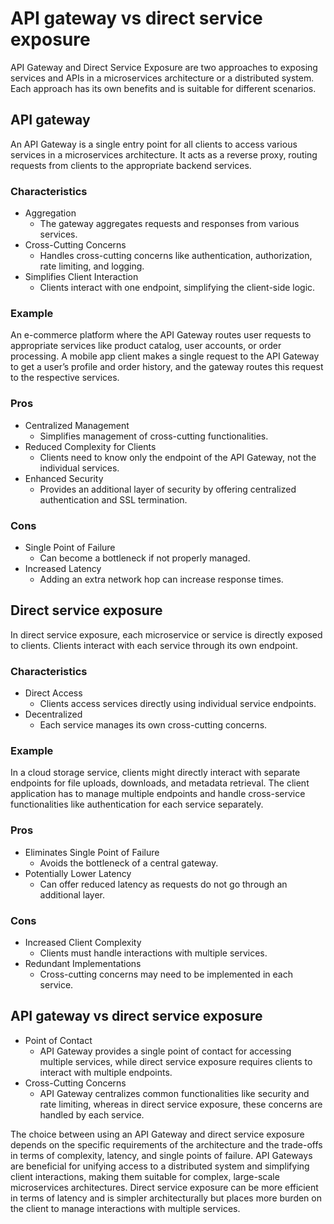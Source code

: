 # API gateway vs direct service exposure

API Gateway and Direct Service Exposure are two approaches to exposing services and APIs in a microservices architecture or a distributed system. Each approach has its own benefits and is suitable for different scenarios.

## API gateway

An API Gateway is a single entry point for all clients to access various services in a microservices architecture. It acts as a reverse proxy, routing requests from clients to the appropriate backend services.

### Characteristics

- Aggregation
  - The gateway aggregates requests and responses from various services.
- Cross-Cutting Concerns
  - Handles cross-cutting concerns like authentication, authorization, rate limiting, and logging.
- Simplifies Client Interaction
  - Clients interact with one endpoint, simplifying the client-side logic.

### Example

An e-commerce platform where the API Gateway routes user requests to appropriate services like product catalog, user accounts, or order processing. A mobile app client makes a single request to the API Gateway to get a user’s profile and order history, and the gateway routes this request to the respective services.

### Pros

- Centralized Management
  - Simplifies management of cross-cutting functionalities.
- Reduced Complexity for Clients
  - Clients need to know only the endpoint of the API Gateway, not the individual services.
- Enhanced Security
  - Provides an additional layer of security by offering centralized authentication and SSL termination.

### Cons

- Single Point of Failure
  - Can become a bottleneck if not properly managed.
- Increased Latency
  - Adding an extra network hop can increase response times.

## Direct service exposure

In direct service exposure, each microservice or service is directly exposed to clients. Clients interact with each service through its own endpoint.

### Characteristics

- Direct Access
  - Clients access services directly using individual service endpoints.
- Decentralized
  - Each service manages its own cross-cutting concerns.

### Example

In a cloud storage service, clients might directly interact with separate endpoints for file uploads, downloads, and metadata retrieval. The client application has to manage multiple endpoints and handle cross-service functionalities like authentication for each service separately.

### Pros

- Eliminates Single Point of Failure
  - Avoids the bottleneck of a central gateway.
- Potentially Lower Latency
  - Can offer reduced latency as requests do not go through an additional layer.

### Cons

- Increased Client Complexity
  - Clients must handle interactions with multiple services.
- Redundant Implementations
  - Cross-cutting concerns may need to be implemented in each service.

## API gateway vs direct service exposure

- Point of Contact
  - API Gateway provides a single point of contact for accessing multiple services, while direct service exposure requires clients to interact with multiple endpoints.
- Cross-Cutting Concerns
  - API Gateway centralizes common functionalities like security and rate limiting, whereas in direct service exposure, these concerns are handled by each service.

The choice between using an API Gateway and direct service exposure depends on the specific requirements of the architecture and the trade-offs in terms of complexity, latency, and single points of failure. API Gateways are beneficial for unifying access to a distributed system and simplifying client interactions, making them suitable for complex, large-scale microservices architectures. Direct service exposure can be more efficient in terms of latency and is simpler architecturally but places more burden on the client to manage interactions with multiple services.

